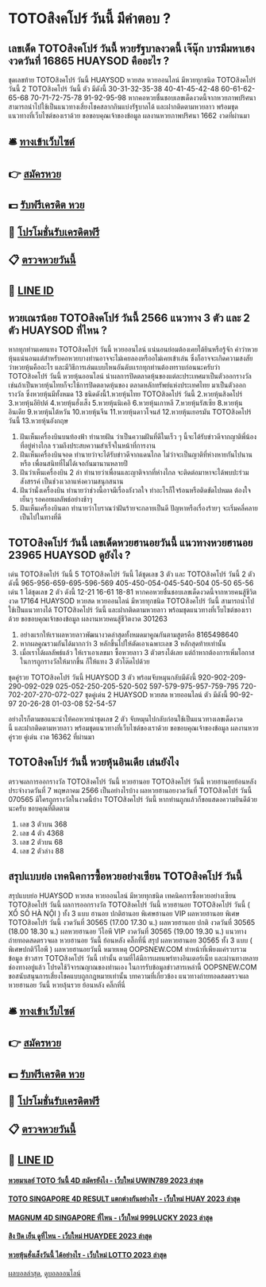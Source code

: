 # TOTOสิงคโปร์ วันนี้ มีคำตอบ ?
## เลขเด็ด TOTOสิงคโปร์ วันนี้ หวยรัฐบาลงวดนี้ เจ๊นุ๊ก บารมีมหาเฮง งวดวันที่ 16865 HUAYSOD คืออะไร ?
ชุดเลขท้าย TOTOสิงคโปร์ วันนี้ HUAYSOD หวยสด หวยออนไลน์ มีหวยทุกชนิด TOTOสิงคโปร์ วันนี้ 2 TOTOสิงคโปร์ วันนี้ ตัว มีดังนี้
30-31-32-35-38
40-41-45-42-48
60-61-62-65-68
70-71-72-75-78
91-92-95-98
หากคอหวยชื่นชอบเลขเด็ดงวดนี้จากหวยภาพปริศนา สามารถนำไปใช้เป็นแนวทางเสี่ยงโชคสลากกินแบ่งรัฐบาลได้ และฝากติดตามหวยลาว พร้อมชุดแนวทางที่เว็บไซต์ของเราด้วย
ขอขอบคุณเจ้าของข้อมูล
ผลงานหวยภาพปริศนา 1662 งวดที่ผ่านมา


## 🛎 [ทางเข้าเว็บไซต์](https://bit.ly/3BG5bNw)
## 👉 [สมัครหวย](https://bit.ly/3BG5bNw)
## 💵 [รับฟรีเครดิต หวย](https://bit.ly/3C3mvgS)
## 👑 [โปรโมชั่นรับเครดิตฟรี](https://bit.ly/3C3mvgS)
## 📋 [ตรวจหวยวันนี้](https://bit.ly/3C3mvgS)
## 📱 [LINE ID](https://bit.ly/3C3mvgS)

## หวยเณรน้อย TOTOสิงคโปร์ วันนี้ 2566 แนวทาง 3 ตัว และ 2 ตัว HUAYSOD ที่ไหน ?
หากทุกท่านเคยแทง TOTOสิงคโปร์ วันนี้ หวยออนไลน์ แน่นอนย่อมต้องเคยได้ยินหรือรู้จัก คำว่าหวยหุ้นแน่นอนแต่สำหรับคอหวยบางท่านอาจจะไม่เคยลองหรืออไม่เคยเข้าเล่น ซึ่งก็อาจจะเกิดความสงสัยว่าหวยหุ้นคืออะไร และมีวิธีการเล่นแบบไหนอันดับเเรกทุกท่านต้องทราบก่อนนะครับว่า TOTOสิงคโปร์ วันนี้ หวยหุ้นออนไลน์ นำผลการปิดตลาดหุ้นของแต่ละประเทศมาเป็นตัวออกรางวัลเช่นถ้าเป็นหวยหุ้นไทยก็จะใช้การปิดตลาดหุ้นของ ตลาดหลักทรัพย์แห่งประเทศไทย มาเป็นตัวออกรางวัล ซึ่งหวยหุ้นมีทั้งหมด 13 ชนิดดังนี้1.หวยหุ้นไทย TOTOสิงคโปร์ วันนี้ 2.หวยหุ้นสิงคโปร์ 3.หวยหุ้นอียิปต์ 4.หวยหุ้นฮั่งเส็ง 5.หวยหุ้นนิเคอิ 6.หวยหุ้นเกาหลี 7.หวยหุ้นรัสเซีย 8.หวยหุ้นอินเดีย 9.หวยหุ้นไต้หวัน 10.หวยหุ้นจีน 11.หวยหุ้นดาวโจนส์ 12.หวยหุ้นเยอรมัน TOTOสิงคโปร์ วันนี้ 13.หวยหุ้นอังกฤษ
1. ฝันเห็นเครื่องบินบนท้องฟ้า ทำนายฝัน ว่าเป็นความฝันที่ดีในเร็ว ๆ นี้จะได้รับข่าวดีจากญาติพี่น้องที่อยู่ห่างไกล รวมถึงประสบความสำเร็จในหน้าที่การงาน
2. ฝันเห็นเครื่องบินจอด ทำนายว่าจะได้รับข่าวดีจากแดนไกล ไม่ว่าจะเป็นญาติที่ห่างหายกันไปนาน หรือ เพื่อนสนิทที่ไม่ได้เจอกันมานานหลายปี
3. ฝันว่าเห็นเครื่องบิน 2 ลํา ทำนายว่าเพื่อนและญาติจากที่ห่างไกล จะติดต่อมาหาจะได้พบปะร่วมสังสรรค์ เป็นช่วงเวลาแห่งความสนุกสนาน
4. ฝันว่านั่งเครื่องบิน ทำนายว่าช่วงนี้อาจมีเรื่องกังวลใจ ทำอะไรก็ใจร้อนหรือติดขัดไปหมด ต้องใจเย็นๆ รอคอยผลลัพธ์อย่างช้าๆ
5. ฝันเห็นเครื่องบินตก ทำนายว่าโบราณว่าฝันร้ายจะกลายเป็นดี ปัญหาหรือเรื่องร้ายๆ จะเริ่มคลี่คลายเป็นไปในทางที่ดี

## TOTOสิงคโปร์ วันนี้ เลขเด็ดหวยฮานอยวันนี้ แนวทางหวยฮานอย 23965 HUAYSOD ดูยังไง ?
เด่น TOTOสิงคโปร์ วันนี้ 5 TOTOสิงคโปร์ วันนี้ ได้ชุดเลข 3 ตัว และ TOTOสิงคโปร์ วันนี้ 2 ตัว ดังนี้
965-956-659-695-596-569
405-450-054-045-540-504
05-50
65-56
เด่น 1 ได้ชุดเลข 2 ตัว ดังนี้
12-21
16-61
18-81
หากคอหวยชื่นชอบเลขเด็ดงวดนี้จากหวยคนสู้ชีวิตงวด 17164 HUAYSOD หวยสด หวยออนไลน์ มีหวยทุกชนิด TOTOสิงคโปร์ วันนี้ สามารถนำไปใช้เป็นแนวทางได้ TOTOสิงคโปร์ วันนี้ และฝากติดตามหวยลาว พร้อมชุดแนวทางที่เว็บไซต์ของเราด้วย
ขอขอบคุณเจ้าของข้อมูล
ผลงานหวยคนสู้ชีวิตงวด 301263
1. อย่างแรกให้เราผลหวยลาวพัฒนางวดล่าสุดทั้งหมดมาคูณกันตามสูตรคือ 8165498640
2. หากผลคูณรวมกันได้มากกว่า 3 หลักขึ้นไปให้ตัดเอาเฉพาะเลข 3 หลักสุดท้ายเท่านั้น
3. เมื่อเราได้ผลลัพธ์แล้ว ให้เราเอาเลขมา ซื้อหวยลาว 3 ตัวตรงได้เลย แต่ถ้าหากต้องการเพิ่มโอกาสในการถูกรางวัลให้มากขึ้น ก็ให้แทง 3 ตัวโต๊ดไปด้วย

ชุดคู่รวย TOTOสิงคโปร์ วันนี้ HUAYSOD 3 ตัว พร้อมจับหมุนกลับมีดังนี้
920-902-209-290-092-029
025-052-250-205-520-502
597-579-975-957-759-795
720-702-207-270-072-027
ชุดคู่เด่น 2 HUAYSOD หวยสด หวยออนไลน์ ตัว มีดังนี้
90-92-97
20-26-28
01-03-08
52-54-57

อย่างไรก็ตามขอแนะนำให้คอหวยนำชุดเลข 2 ตัว จับหมุนไปกลับก่อนใช้เป็นแนวทางเลขเด็ดงวดนี้ และฝากติดตามหวยลาว พร้อมชุดแนวทางที่เว็บไซต์ของเราด้วย
ขอขอบคุณเจ้าของข้อมูล
ผลงานหวยคู่รวย คู่เด่น งวด 16362 ที่ผ่านมา

## TOTOสิงคโปร์ วันนี้ หวยหุ้นอินเดีย เล่นยังไง
ตรวจผลการออกรางวัล TOTOสิงคโปร์ วันนี้ หวยฮานอย TOTOสิงคโปร์ วันนี้ หวยฮานอยย้อนหลัง ประจำงวดวันที่ 7 พฤษภาคม 2566
เป็นอย่างไรบ้าง ผลหวยฮานอยงวดวันที่ TOTOสิงคโปร์ วันนี้ 070565 มีใครถูกรางวัลในงวดนี้บ้าง TOTOสิงคโปร์ วันนี้ หากท่านถูกแล้วก็ขอแสดงความยินดีด้วยนะครับ ขอบคุณที่ติดตาม
1. เลข 3 ตัวบน 368
2. เลข 4 ตัว 4368
3. เลข 2 ตัวบน 68
4. เลข 2 ตัวล่าง 88

## สรุปแบบย่อ เทคนิคการซื้อหวยอย่างเซียน TOTOสิงคโปร์ วันนี้
สรุปแบบย่อ HUAYSOD หวยสด หวยออนไลน์ มีหวยทุกชนิด เทคนิคการซื้อหวยอย่างเซียน TOTOสิงคโปร์ วันนี้ ผลการออกรางวัล TOTOสิงคโปร์ วันนี้ หวยฮานอย TOTOสิงคโปร์ วันนี้ ( XỔ SỐ HÀ NỘI ) ทั้ง 3 แบบ ฮานอย ปกติฮานอย พิเศษฮานอย VIP
ผลหวยฮานอย พิเศษ TOTOสิงคโปร์ วันนี้ งวดวันที่ 30565 (17.00 17.30 น.)
ผลหวยฮานอย ปกติ งวดวันที่ 30565 (18.00 18.30 น.)
ผลหวยฮานอย วีไอพี VIP งวดวันที่ 30565 (19.00 19.30 น.)
 แนวทางถ่ายทอดสดตรวจผล หวยฮานอย วันนี้ ย้อนหลัง คลิ๊กที่นี่ 
สรุป ผลหวยฮานอย 30565 ทั้ง 3 แบบ ( พิเศษปกติวีไอพี ) ผลหวยฮานอยวันนี้
หมายเหตุ OOPSNEW.COM ทำหน้าที่เพียงแค่รวบรวมข้อมูล ข่าวสาร TOTOสิงคโปร์ วันนี้ เท่านั้น ตามที่ได้มีการเผยแพร่ทางอินเตอร์เน็ท และผ่านทางหลายช่องทางอยู่แล้ว โปรดใช้วิจารณญาณของท่านเอง ในการรับข้อมูลข่าวสารเหล่านี้ OOPSNEW.COM ขอสนับสนุนการเสี่ยงโชคแบบถูกกฎหมายเท่านั้น
บทความที่เกี่ยวข้อง
แนวทางถ่ายทอดสดตรวจผล หวยฮานอย วันนี้ หวยลุ้นรวย ย้อนหลัง คลิ๊กที่นี่

## 🛎 [ทางเข้าเว็บไซต์](https://bit.ly/3BG5bNw)
## 👉 [สมัครหวย](https://bit.ly/3BG5bNw)
## 💵 [รับฟรีเครดิต หวย](https://bit.ly/3C3mvgS)
## 👑 [โปรโมชั่นรับเครดิตฟรี](https://bit.ly/3C3mvgS)
## 📋 [ตรวจหวยวันนี้](https://bit.ly/3C3mvgS)
## 📱 [LINE ID](https://bit.ly/3C3mvgS)

#### [หวยมาเลย์ TOTO วันนี้ 4D สมัครยังไง - เว็บใหม่ UWIN789 2023 ล่าสุด](https://atom.io/themes/หวยมาเลย์%20toto%20วันนี้%204d%20สมัครยังไง%20-%20เว็บใหม่%20uwin789%202023%20ล่าสุด)
#### [TOTO SINGAPORE 4D RESULT แตกต่างกันอย่างไร - เว็บใหม่ HUAY 2023 ล่าสุด](https://atom.io/themes/toto%20singapore%204d%20result%20แตกต่างกันอย่างไร%20-%20เว็บใหม่%20huay%202023%20ล่าสุด)
#### [MAGNUM 4D SINGAPORE ที่ไหน - เว็บใหม่ 999LUCKY 2023 ล่าสุด](https://atom.io/themes/magnum%204d%20singapore%20ที่ไหน%20-%20เว็บใหม่%20999lucky%202023%20ล่าสุด)
#### [สิง ปิด เย็น ดูที่ไหน - เว็บใหม่ HUAYDEE 2023 ล่าสุด](https://atom.io/themes/สิง%20ปิด%20เย็น%20ดูที่ไหน%20-%20เว็บใหม่%20huaydee%202023%20ล่าสุด)
#### [หวยหุ้นฮั่งเส็งวันนี้ ได้อย่างไร - เว็บใหม่ LOTTO 2023 ล่าสุด](https://atom.io/themes/หวยหุ้นฮั่งเส็งวันนี้%20ได้อย่างไร%20-%20เว็บใหม่%20lotto%202023%20ล่าสุด)

[ผลบอลล่าสุด](https://siamsport.tv "ผลบอลล่าสุด"), [ดูบอลออนไลน์](https://siamsport.tv/ดูบอลสด "ดูบอลออนไลน์")